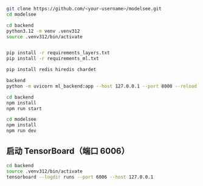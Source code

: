 
```bash
git clone https://github.com/<your-username>/modelsee.git
cd modelsee
```

```bash
cd backend
python3.12 -m venv .venv312
source .venv312/bin/activate


pip install -r requirements_layers.txt
pip install -r requirements_ml.txt

pip install redis hiredis chardet

backend
python -m uvicorn ml_backend:app --host 127.0.0.1 --port 8000 --reload
```

```bash
cd backend
npm install
npm run start
```

```bash
cd modelsee
npm install
npm run dev
```


## 启动 TensorBoard（端口 6006）

```bash
cd backend
source .venv312/bin/activate
tensorboard --logdir runs --port 6006 --host 127.0.0.1
```
